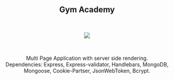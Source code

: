 <h2 align="center">Gym Academy</h2>
<br>
<p align="center">
  <img align="center" src="https://github.com/viktor0110/GymAcademy/blob/master/site-review/gif.gif" />
</p>
<br>
<p align="center">
Multi Page Application with server side rendering. 
<br>
Dependencies: Express, Express-validator, Handlebars, MongoDB, Mongoose, Cookie-Partser, JsonWebToken, Bcrypt.
</p>
